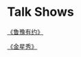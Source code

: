 # Talk Shows

[《鲁豫有约》](https://www.youtube.com/playlist?list=PLSASxvhY_3-YD2-AAqHr-i-GYuVEiwBsB)

[《金星秀》](https://www.youtube.com/playlist?list=PLGjsh-EBqdUPoPEETWTuNxS_gdCjaq701)
